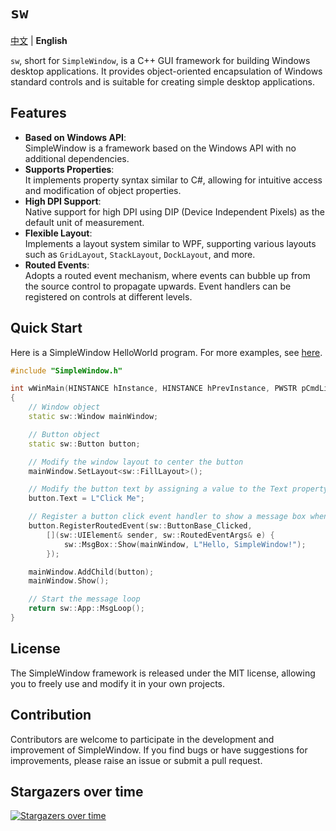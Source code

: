 # `sw`

[中文](./README.md) | **English**

`sw`, short for `SimpleWindow`, is a C++ GUI framework for building Windows desktop applications. It provides object-oriented encapsulation of Windows standard controls and is suitable for creating simple desktop applications.

## Features

+ **Based on Windows API**:  
  SimpleWindow is a framework based on the Windows API with no additional dependencies.
+ **Supports Properties**:  
  It implements property syntax similar to C#, allowing for intuitive access and modification of object properties.
+ **High DPI Support**:  
  Native support for high DPI using DIP (Device Independent Pixels) as the default unit of measurement.
+ **Flexible Layout**:  
  Implements a layout system similar to WPF, supporting various layouts such as `GridLayout`, `StackLayout`, `DockLayout`, and more.
+ **Routed Events**:  
  Adopts a routed event mechanism, where events can bubble up from the source control to propagate upwards. Event handlers can be registered on controls at different levels.

## Quick Start

Here is a SimpleWindow HelloWorld program. For more examples, see [here](./examples).

```c++
#include "SimpleWindow.h"

int wWinMain(HINSTANCE hInstance, HINSTANCE hPrevInstance, PWSTR pCmdLine, INT nCmdShow)
{
    // Window object
    static sw::Window mainWindow;

    // Button object
    static sw::Button button;

    // Modify the window layout to center the button
    mainWindow.SetLayout<sw::FillLayout>();

    // Modify the button text by assigning a value to the Text property
    button.Text = L"Click Me";

    // Register a button click event handler to show a message box when the button is clicked
    button.RegisterRoutedEvent(sw::ButtonBase_Clicked,
        [](sw::UIElement& sender, sw::RoutedEventArgs& e) {
            sw::MsgBox::Show(mainWindow, L"Hello, SimpleWindow!");
        });

    mainWindow.AddChild(button);
    mainWindow.Show();

    // Start the message loop
    return sw::App::MsgLoop();
}
```

## License

The SimpleWindow framework is released under the MIT license, allowing you to freely use and modify it in your own projects.

## Contribution

Contributors are welcome to participate in the development and improvement of SimpleWindow. If you find bugs or have suggestions for improvements, please raise an issue or submit a pull request.

## Stargazers over time

[![Stargazers over time](https://starchart.cc/Mzying2001/sw.svg)](https://starchart.cc/Mzying2001/sw)
